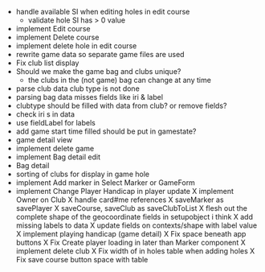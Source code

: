 - handle available SI when editing holes in edit course 
    - validate hole SI has > 0 value
- implement Edit course
- implement Delete course
- implement delete hole in edit course
- rewrite game data so separate game files are used
- Fix club list display
- Should we make the game bag and clubs unique?
    - the clubs in the (not game) bag can change at any time 
- parse club data club type is not done
- parsing bag data misses fields like iri & label
- clubtype should be filled with data from club? or remove fields? 
- check iri s in data
- use fieldLabel for labels
- add game start time filled should be put in gamestate?  
- game detail view
- implement delete game
- implement Bag detail edit
- Bag detail
- sorting of clubs for display in game hole
- implement Add marker in Select Marker or GameForm
- implement Change Player Handicap in player update
X implement Owner on Club
X handle card#me references
X saveMarker as savePlayer
X saveCourse, saveClub as saveClubToList
X flesh out the complete shape of the geocoordinate fields in setupobject i think
X add missing labels to data
X update fields on contexts/shape with  label value
X implement playing handicap (game detail)
X Fix space beneath app buttons
X Fix Create player loading in later than Marker component
X implement delete club
X Fix width of in holes table when adding holes
X Fix save course button space with table

